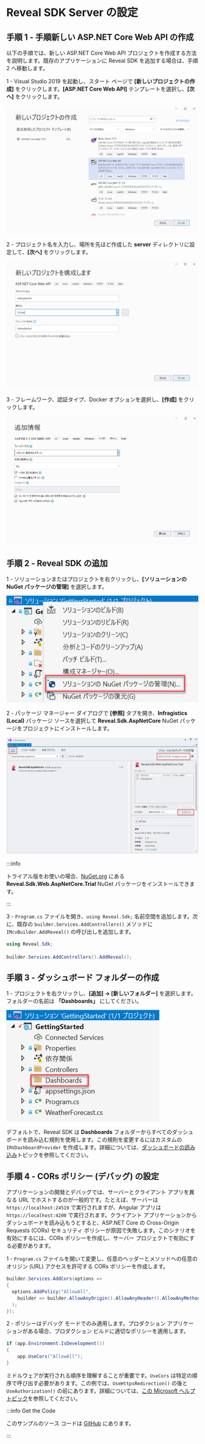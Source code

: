 # Reveal SDK Server の設定

## 手順 1 - 手順新しい ASP.NET Core Web API の作成

以下の手順では、新しい ASP.NET Core Web API プロジェクトを作成する方法を説明します。既存のアプリケーションに Reveal SDK を追加する場合は、手順 2 へ移動します。

1 - Visual Studio 2019 を起動し、スタート ページで **[新しいプロジェクトの作成]** をクリックします。**[ASP.NET Core Web API]** テンプレートを選択し、**[次へ]** をクリックします。

![](images/getting-started-angular-project.jpg)

2 - プロジェクト名を入力し、場所を先ほど作成した **server** ディレクトリに設定して、**[次へ]** をクリックします。

![](images/getting-started-angular-name.jpg)

3 - フレームワーク、認証タイプ、Docker オプションを選択し、**[作成]** をクリックします。

![](images/getting-started-angular-info.jpg)

## 手順 2 - Reveal SDK の追加

1 - ソリューションまたはプロジェクトを右クリックし、**[ソリューションの NuGet パッケージの管理]** を選択します。

![](images/getting-started-nuget-packages-manage.jpg)

2 - パッケージ マネージャー ダイアログで **[参照]** タブを開き、**Infragistics (Local)** パッケージ ソースを選択して **Reveal.Sdk.AspNetCore** NuGet パッケージをプロジェクトにインストールします。

![](images/getting-started-nuget-packages-install.jpg)

:::info

トライアル版をお使いの場合、[NuGet.org](https://www.nuget.org/packages/Reveal.Sdk.Web.AspNetCore.Trial/) にある **Reveal.Sdk.Web.AspNetCore.Trial** NuGet パッケージをインストールできます。

:::

3 - `Program.cs` ファイルを開き、`using Reveal.Sdk;` 名前空間を追加します。次に、既存の `builder.Services.AddControllers()` メソッドに `IMcvBuilder.AddReveal()` の呼び出しを追加します。

```cs
using Reveal.Sdk;

builder.Services.AddControllers().AddReveal();
```

## 手順 3 - ダッシュボード フォルダーの作成

1 - プロジェクトを右クリックし、**[追加] -> [新しいフォルダー]** を選択します。フォルダーの名前は **「Dashboards」** にしてください。

![](images/setting-up-server-create-dashboards-folder.jpg)

デフォルトで、Reveal SDK は **Dashboards** フォルダーからすべてのダッシュボードを読み込む規則を使用します。この規則を変更するにはカスタムの `IRVDashboardProvider` を作成します。詳細については、[ダッシュボードの読み込み](loading-dashboards.md)トピックを参照してください。


## 手順 4 - CORs ポリシー (デバッグ) の設定

アプリケーションの開発とデバッグでは、サーバーとクライアント アプリを異なる URL でホストするのが一般的です。たとえば、サーバーは `https://localhost:24519` で実行されますが、Angular アプリは `https://localhost:4200` で実行されます。クライアント アプリケーションからダッシュボードを読み込もうとすると、ASP.NET Core の Cross-Origin Requests (CORs) セキュリティ ポリシーが原因で失敗します。このシナリオを有効にするには、CORs ポリシーを作成し、サーバー プロジェクトで有効にする必要があります。

1 - `Program.cs` ファイルを開いて変更し、任意のヘッダーとメソッドへの任意のオリジン (URL) アクセスを許可する CORs ポリシーを作成します。

```cs
builder.Services.AddCors(options =>
{
  options.AddPolicy("AllowAll",
    builder => builder.AllowAnyOrigin().AllowAnyHeader().AllowAnyMethod()
  );
});
```

2 - ポリシーはデバッグ モードでのみ適用します。プロダクション アプリケーションがある場合、プロダクション ビルドに適切なポリシーを適用します。

```cs
if (app.Environment.IsDevelopment())
{
    app.UseCors("AllowAll");
}
```

ミドルウェアが実行される順序を理解することが重要です。`UseCors` は特定の順序で呼び出す必要があります。この例では、`UseHttpsRedirection()` の後と `UseAuthorization()` の前にあります。詳細については、[この Microsoft ヘルプ トピック](https://docs.microsoft.com/ja-jp/aspnet/core/security/cors?view=aspnetcore-6.0)を参照してください。

:::info Get the Code

このサンプルのソース コードは [GitHub](https://github.com/RevealBi/sdk-samples-javascript/tree/main/01-GettingStarted/server/aspnet) にあります。

:::